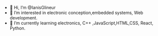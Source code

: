 - 👋 Hi, I’m @IanisGlineur
- 👀 I’m interested in electronic conception,embedded systems, Web development.
- 🌱 I’m currently learning electronics, C++ ,JavaScript,HTML,CSS, React, Python. 

<!---
IanisGlineur/IanisGlineur is a ✨ special ✨ repository because its `README.md` (this file) appears on your GitHub profile.
You can click the Preview link to take a look at your changes.
--->
